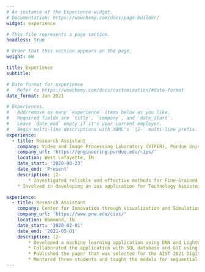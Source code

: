 ```yaml
---
# An instance of the Experience widget.
# Documentation: https://wowchemy.com/docs/page-builder/
widget: experience

# This file represents a page section.
headless: true

# Order that this section appears on the page.
weight: 60

title: Experience
subtitle:

# Date format for experience
#   Refer to https://wowchemy.com/docs/customization/#date-format
date_format: Jan 2021

# Experiences.
#   Add/remove as many `experience` items below as you like.
#   Required fields are `title`, `company`, and `date_start`.
#   Leave `date_end` empty if it's your current employer.
#   Begin multi-line descriptions with YAML's `|2-` multi-line prefix.
experience:
  - title: Research Assistant
    company: Video and Image Processing Laboratory (VIPER), Purdue University West Lafayette
    company_url: 'https://engineering.purdue.edu/~ips/'
    location: West Lafayette, IN
    date_start: '2020-08-23'
    date_end: 'Present'
    description: |2-  
        * Investigated reliable and effective methods for Fine-Grained Visual Classification (FGVC)
	* Involved in developing an ios application for Technology Assisted Dietary Assessment ([TADA](http://tadaproject.org/))

experience:
  - title: Research Assistant
    company: Center for Innovation through Visualization and Simulation (CIVS), Purdue University Northwest
    company_url: 'https://www.pnw.edu/civs/'
    location: Hammond, IN
    date_start: '2020-02-01'
    date_end: '2021-05-01'
    description: |2-  
        * Developed a machine learning application using DNN and LightGBM to provide steel casting temperature predictions
        * Collaborated the application with SQL database and GUI using Unity to display predictions and parameters
        * Published the paper that was selected for the AIST 2021 Digitalization Applications Technology Best Paper Award
        * Mentored three students and taught the models for sequential predictions
---
```

